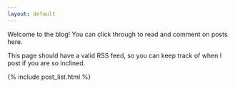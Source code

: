 ```yaml
---
layout: default
---
```


Welcome to the blog! You can click through to read and comment on posts here.

This page should have a valid RSS feed, so you can keep track of when I post if you are so inclined.

{% include post_list.html %}